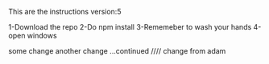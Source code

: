 This are the instructions
version:5

1-Download the repo
2-Do npm install
3-Rememeber to wash your hands
4-open windows

some change
another change ...continued
////
change from adam